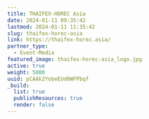```yaml
---
title: THAIFEX-HOREC Asia
date: 2024-01-11 09:35:42
lastmod: 2024-01-11 11:35:42
slug: thaifex-horec-asia
link: https://thaifex-horec.asia/
partner_type:
  - Event-Media
featured_image: thaifex-horec-asia_logo.jpg
active: true
weight: 5000
uuid: pCAAk2YobeEUd0WFPbqf
_build:
  list: true
  publishResources: true
  render: false
---
```

